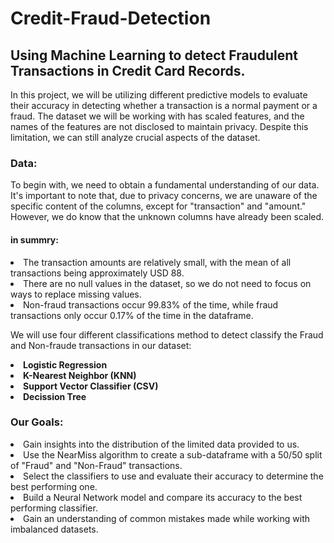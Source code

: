 # Credit-Fraud-Detection
## Using Machine Learning to detect Fraudulent Transactions in Credit Card Records.

In this project, we will be utilizing different predictive models to evaluate their accuracy in detecting whether a transaction is a normal payment or a fraud. The dataset we will be working with has scaled features, and the names of the features are not disclosed to maintain privacy. Despite this limitation, we can still analyze crucial aspects of the dataset.

<h3> Data: </h3>

To begin with, we need to obtain a fundamental understanding of our data. It's important to note that, due to privacy concerns, we are unaware of the specific content of the columns, except for "transaction" and "amount." However, we do know that the unknown columns have already been scaled.

<h4> in summry: </h4>
<li> The transaction amounts are relatively small, with the mean of all transactions being approximately USD 88. </li>
<li> There are no null values in the dataset, so we do not need to focus on ways to replace missing values. </li>
<li> Non-fraud transactions occur 99.83% of the time, while fraud transactions only occur 0.17% of the time in the dataframe. </li>

We will use four different classifications method to detect classify the Fraud and Non-fraude transactions in our dataset:

<li> <b> Logistic Regression </b> </li>
<li> <b> K-Nearest Neighbor (KNN) </b> </li>
<li> <b> Support Vector Classifier (CSV) </b> </li>
<li> <b> Decission Tree </b> </li>

<h3> Our Goals: </h3>

<li> Gain insights into the distribution of the limited data provided to us. </li>
<li> Use the NearMiss algorithm to create a sub-dataframe with a 50/50 split of "Fraud" and "Non-Fraud" transactions. </li>
<li> Select the classifiers to use and evaluate their accuracy to determine the best performing one. </li>
<li> Build a Neural Network model and compare its accuracy to the best performing classifier. </li>
<li> Gain an understanding of common mistakes made while working with imbalanced datasets. </li>

